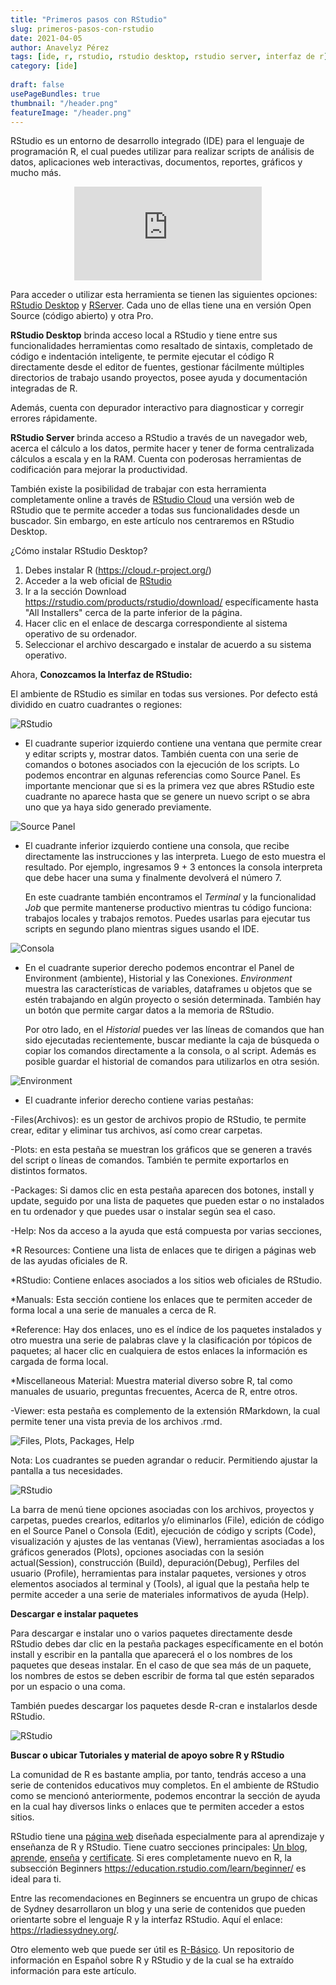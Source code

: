 ```yaml
---
title: "Primeros pasos con RStudio"
slug: primeros-pasos-con-rstudio
date: 2021-04-05
author: Anavelyz Pérez
tags: [ide, r, rstudio, rstudio desktop, rstudio server, interfaz de r]
category: [ide]
 
draft: false
usePageBundles: true
thumbnail: "/header.png"
featureImage: "/header.png"
---
```



<!-- # Primeros pasos con RStudio -->



RStudio es un entorno de desarrollo integrado (IDE) para el lenguaje de
programación R, el cual puedes utilizar para realizar scripts de análisis de
datos, aplicaciones web interactivas, documentos, reportes, gráficos y mucho
más.

<!-- TEASER_END -->

<center><iframe
  src="https://fast.wistia.net/embed/iframe/520zbd3tij?videoFoam=true"
  style="border: none;"></iframe></center>

Para acceder o utilizar esta herramienta se tienen las siguientes opciones:
[RStudio Desktop](https://rstudio.com/products/rstudio/#rstudio-desktop) y
[RServer](https://rstudio.com/products/rstudio/#rstudio-server). Cada uno de
ellas tiene una en versión Open Source (código abierto) y otra Pro.

**RStudio Desktop** brinda acceso local a RStudio y tiene entre sus
funcionalidades herramientas como resaltado de sintaxis, completado de código e
indentación inteligente, te permite ejecutar el código R directamente desde el
editor de fuentes, gestionar fácilmente múltiples directorios de trabajo
usando proyectos, posee ayuda y documentación integradas de R.

Además, cuenta con depurador interactivo para diagnosticar y corregir errores
rápidamente.

**RStudio Server** brinda acceso a RStudio a través de un navegador web, acerca
el cálculo a los datos, permite hacer y tener de forma centralizada cálculos
a escala y en la RAM. Cuenta con poderosas herramientas de codificación para
mejorar la productividad.

También existe la posibilidad de trabajar con esta herramienta completamente
online a través de [RStudio Cloud](https://rstudio.cloud/) una versión web de
RStudio que te permite acceder a todas sus funcionalidades desde un buscador.
Sin embargo, en este artículo nos centraremos en RStudio Desktop.

¿Cómo instalar RStudio Desktop?

1. Debes instalar R (https://cloud.r-project.org/)
1. Acceder a la web oficial de [RStudio](https://rstudio.com/)
1. Ir a la sección Download https://rstudio.com/products/rstudio/download/
   específicamente hasta "All Installers" cerca de la parte inferior de la
   página.
1. Hacer clic en el enlace de descarga correspondiente al sistema operativo de
   su ordenador.
1. Seleccionar el archivo descargado e instalar de acuerdo a su sistema
   operativo.

Ahora, **Conozcamos la Interfaz de RStudio:**

El ambiente de RStudio es similar en todas sus versiones. Por defecto está
dividido en cuatro cuadrantes o regiones:

![RStudio](Rstudio.png)

- El cuadrante superior izquierdo contiene una ventana que permite crear y
  editar scripts y, mostrar datos. También cuenta con una serie de comandos o
  botones asociados con la ejecución de los scripts. Lo podemos encontrar en
  algunas referencias como Source Panel. Es importante mencionar que si es la
  primera vez que abres RStudio este cuadrante no aparece hasta que se genere un
  nuevo script o se abra uno que ya haya sido generado previamente.

![Source Panel](C1.gif)

- El cuadrante inferior izquierdo contiene una consola, que recibe directamente
  las instrucciones y las interpreta. Luego de esto muestra el resultado. Por
  ejemplo, ingresamos 9 + 3 entonces la consola interpreta que debe hacer una
  suma y finalmente devolverá el número 7.

  En este cuadrante también encontramos el *Terminal* y la funcionalidad *Job*
  que permite mantenerse productivo mientras tu código funciona: trabajos
  locales y trabajos remotos. Puedes usarlas para ejecutar tus scripts en
  segundo plano mientras sigues usando el IDE.

![Consola](2consola.gif)

- En el cuadrante superior derecho podemos encontrar el Panel de Environment
  (ambiente), Historial y las Conexiones. *Environment* muestra las
  características de variables, dataframes u objetos que se estén trabajando en
  algún proyecto o sesión determinada. También hay un botón que permite cargar
  datos a la memoria de RStudio.

  Por otro lado, en el *Historial* puedes ver las líneas de comandos que han
  sido ejecutadas recientemente, buscar mediante la caja de búsqueda o copiar
  los comandos directamente a la consola, o al script. Además es posible guardar
  el historial de comandos para utilizarlos en otra sesión.

![Environment](Environment.gif)

- El cuadrante inferior derecho contiene varias pestañas:

-Files(Archivos): es un gestor de archivos propio de RStudio, te permite crear,
editar y eliminar tus archivos, así como crear carpetas.

-Plots: en esta pestaña se muestran los gráficos que se generen a través del
script o líneas de comandos. También te permite exportarlos en distintos
formatos.

-Packages: Si damos clic en esta pestaña aparecen dos botones, install y
update, seguido por una lista de paquetes que pueden estar o no instalados en tu
ordenador y que puedes usar o instalar según sea el caso.

-Help: Nos da acceso a la ayuda que está compuesta por varias secciones,

\*R Resources: Contiene una lista de enlaces que te dirigen a páginas web de
las ayudas oficiales de R.

\*RStudio: Contiene enlaces asociados a los sitios web oficiales de RStudio.

\*Manuals: Esta sección contiene los enlaces que te permiten acceder de forma
local a una serie de manuales a cerca de R.

\*Reference: Hay dos enlaces, uno es el índice de los paquetes instalados y
otro muestra una serie de palabras clave y la clasificación por tópicos de
paquetes; al hacer clic en cualquiera de estos enlaces la información es
cargada de forma local.

\*Miscellaneous Material: Muestra material diverso sobre R, tal como manuales
de usuario, preguntas frecuentes, Acerca de R, entre otros.

-Viewer: esta pestaña es complemento de la extensión RMarkdown, la cual permite
tener una vista previa de los archivos .rmd.

![Files, Plots, Packages, Help](4.gif)

Nota: Los cuadrantes se pueden agrandar o reducir. Permitiendo ajustar la
pantalla a tus necesidades.

![RStudio](cambiotam.gif)

La barra de menú tiene opciones asociadas con los archivos, proyectos y
carpetas, puedes crearlos, editarlos y/o eliminarlos (File), edición de código
en el Source Panel o Consola (Edit), ejecución de código y scripts (Code),
visualización y ajustes de las ventanas (View), herramientas asociadas a los
gráficos generados (Plots), opciones asociadas con la sesión actual(Session),
construcción (Build), depuración(Debug), Perfiles del usuario (Profile),
herramientas para instalar paquetes, versiones y otros elementos asociados al
terminal y (Tools), al igual que la pestaña help te permite acceder a una serie
de materiales informativos de ayuda (Help).

**Descargar e instalar paquetes**

Para descargar e instalar uno o varios paquetes directamente desde RStudio debes
dar clic en la pestaña packages específicamente en el botón install y escribir
en la pantalla que aparecerá el o los nombres de los paquetes que deseas
instalar. En el caso de que sea más de un paquete, los nombres de estos se deben
escribir de forma tal que estén separados por un espacio o una coma.

También puedes descargar los paquetes desde R-cran e instalarlos desde RStudio.

![RStudio](paq.gif)

**Buscar o ubicar Tutoriales y material de apoyo sobre R y RStudio**

La comunidad de R es bastante amplia, por tanto, tendrás acceso a una serie de
contenidos educativos muy completos. En el ambiente de RStudio como se mencionó
anteriormente, podemos encontrar la sección de ayuda en la cual hay diversos
links o enlaces que te permiten acceder a estos sitios.

RStudio tiene una [página web](https://education.rstudio.com/) diseñada
especialmente para al aprendizaje y enseñanza de R y RStudio. Tiene cuatro
secciones principales: [Un blog](https://education.rstudio.com/blog/), [aprende](https://education.rstudio.com/learn/), [enseña](https://education.rstudio.com/teach/) y [certificate](https://education.rstudio.com/trainers/). Si eres completamente
nuevo en R, la subsección Beginners
https://education.rstudio.com/learn/beginner/ es ideal para ti.

Entre las recomendaciones en Beginners se encuentra un grupo de chicas de Sydney
desarrollaron un blog y una serie de contenidos que pueden orientarte sobre el
lenguaje R y la interfaz RStudio. Aquí el enlace: https://rladiessydney.org/.

Otro elemento web que puede ser útil es
[R-Básico](https://r-basico.aprendr.org/index.html). Un repositorio de
información en Español sobre R y RStudio y de la cual se ha extraído información
para este artículo.
